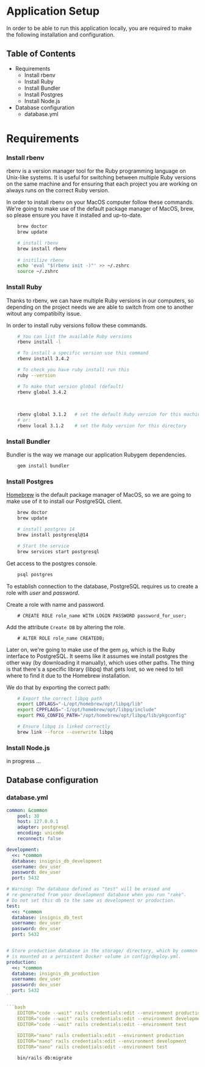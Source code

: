 # Application Setup

In order to be able to run this application locally, you are required to make the following installation and configuration.

## Table of Contents

- Requirements
    - Install rbenv
    - Install Ruby
    - Install Bundler
    - Install Postgres
    - Install Node.js
- Database configuration
    - database.yml

# Requirements

### Install rbenv

rbenv is a version manager tool for the Ruby programming language   on Unix-like systems. It is useful for switching between multiple Ruby versions on the same machine and for ensuring that each project you are working on always runs on the correct Ruby version.

In order to install rbenv on your MacOS computer follow these commands.
We're going to make use of the default package manager of MacOS, brew, so please ensure you have it installed and up-to-date.

```bash
    brew doctor
    brew update

    # install rbenv
    brew install rbenv
    
    # initilize rbenv
    echo 'eval "$(rbenv init -)"' >> ~/.zshrc
    source ~/.zshrc

```

### Install Ruby

Thanks to rbenv, we can have multiple Ruby versions in our computers, so depending on the project needs we are able to switch from one to another witout any compatibilty issue.

In order to install ruby versions follow these commands.

```bash
    # You can list the available Ruby versions
    rbenv install -l

    # To install a specific version use this command
    rbenv install 3.4.2

    # To check you have ruby install run this
    ruby --version

    # To make that version global (default)
    rbenv global 3.4.2

    
    
    rbenv global 3.1.2   # set the default Ruby version for this machine
    # or:
    rbenv local 3.1.2    # set the Ruby version for this directory
```

### Install Bundler

Bundler is the way we manage our application Rubygem dependencies.

```bash
    gem install bundler
```

### Install Postgres

[Homebrew](https://brew.sh/) is the default package manager of MacOS, so we are going to make use of it to install our PostgreSQL client.

```bash
    brew doctor
    brew update

    # install postgres 14
    brew install postgresql@14

    # Start the service
    brew services start postgresql
```

Get access to the postgres console.
```bash
    psql postgres
```

To establish connection to the database, PostgreSQL requires us to create a role with *user* and *password*.

Create a role with name and password.
```postgresql
    # CREATE ROLE role_name WITH LOGIN PASSWORD password_for_user;
```

Add the attribute `Create DB` by altering the role.
```postgresql
    # ALTER ROLE role_name CREATEDB;
```


Later on, we're going to make use of the gem `pg`, which is the Ruby interface to PostgreSQL.
It seems like it assumes we install postgres the other way (by downloading it manually), which uses other paths.
The thing is that there's a specific library (libpq) that gets lost, so we need to tell where to find it due to the Homebrew installation.

We do that by exporting the correct path:

```bash
    # Export the correct libpq path
    export LDFLAGS="-L/opt/homebrew/opt/libpq/lib"
    export CPPFLAGS="-I/opt/homebrew/opt/libpq/include"
    export PKG_CONFIG_PATH="/opt/homebrew/opt/libpq/lib/pkgconfig"

    # Ensure libpq is linked correctly
    brew link --force --overwrite libpq
```
 

### Install Node.js

in progress ...

## Database configuration

### database.yml


```yml
common: &common
    pool: 30
    host: 127.0.0.1
    adapter: postgresql
    encoding: unicode
    reconnect: false

development:
  <<: *common
  database: insignis_db_development
  username: dev_user
  password: dev_user
  port: 5432

# Warning: The database defined as "test" will be erased and
# re-generated from your development database when you run "rake".
# Do not set this db to the same as development or production.
test:
  <<: *common
  database: insignis_db_test
  username: dev_user
  password: dev_user
  port: 5432


# Store production database in the storage/ directory, which by common
# is mounted as a persistent Docker volume in config/deploy.yml.
production:
  <<: *common
  database: insignis_db_production
  username: dev_user
  password: dev_user
  port: 5432
``

```bash
    EDITOR="code --wait" rails credentials:edit --environment production
    EDITOR="code --wait" rails credentials:edit --environment development
    EDITOR="code --wait" rails credentials:edit --environment test
    
    EDITOR="nano" rails credentials:edit --environment production
    EDITOR="nano" rails credentials:edit --environment development
    EDITOR="nano" rails credentials:edit --environment test
```

```bash
    bin/rails db:migrate
```